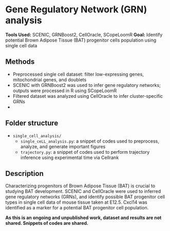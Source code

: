 # Gene Regulatory Network (GRN) analysis

**Tools Used:** SCENIC, GRNBoost2, CellOracle, SCopeLoomR
**Goal:** Identify potential Brown Adipose Tissue (BAT) progenitor cells population using single cell data

## Methods
- Preprocessed single cell dataset: filter low-expressing genes, mitochondrial genes, and doublets
- SCENIC with GRNBoost2 was used to infer gene regulatory networks; outputs were processed in R using SCopeLoomR
- Filtered dataset was analyzed using CellOracle to infer cluster-specific GRNs
- 
## Folder structure
- `single_cell_analysis/`
    - `single_ceLL_analysis.py`: a snippet of codes used to preprocess, analyze, and generate important figures 
    - `trajectory.py`: a snippet of codes used to perform trajectory inference using experimental time via Cellrank

## Description
Characterizing progenitors of Brown Adipose Tissue (BAT) is crucial to studying BAT development. SCENIC and CellOracle were used to inferred gene regulatory networks (GRNs), and identify possible
BAT progenitor cell types in single cell data of mouse tissue taken at E12.5. Cxcl14 was identified as a marker for a potential BAT progenitor cell population.

**As this is an ongoing and unpublished work, dataset and results are not shared. Snippets of codes are shared.**






